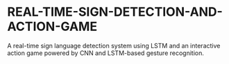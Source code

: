# REAL-TIME-SIGN-DETECTION-AND-ACTION-GAME
A real-time sign language detection system using LSTM and an interactive action game powered by CNN and LSTM-based gesture recognition.
